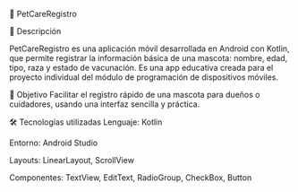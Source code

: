 🐾 PetCareRegistro


📱 Descripción

PetCareRegistro es una aplicación móvil desarrollada en Android con Kotlin, que permite registrar la información básica de una mascota: nombre, edad, tipo, raza y estado de vacunación.
Es una app educativa creada para el proyecto individual del módulo de programación de dispositivos móviles.

🎯 Objetivo
Facilitar el registro rápido de una mascota para dueños o cuidadores, usando una interfaz sencilla y práctica.

🛠️ Tecnologías utilizadas
Lenguaje: Kotlin

Entorno: Android Studio

Layouts: LinearLayout, ScrollView

Componentes: TextView, EditText, RadioGroup, CheckBox, Button
